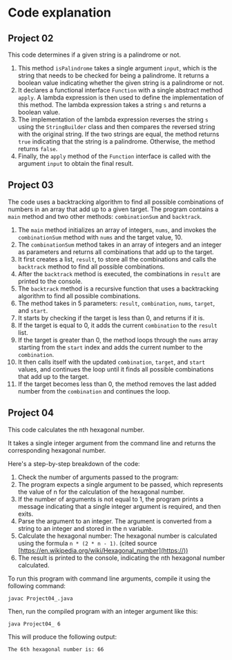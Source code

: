 # Code explanation

## Project 02

This code determines if a given string is a palindrome or not.

1. This method `isPalindrome` takes a single argument `input`, which is the string that needs to be checked for being a palindrome. It returns a boolean value indicating whether the given string is a palindrome or not.
2. It declares a functional interface `Function` with a single abstract method `apply`. A lambda expression is then used to define the implementation of this method. The lambda expression takes a string `s` and returns a boolean value.
3. The implementation of the lambda expression reverses the string `s` using the `StringBuilder` class and then compares the reversed string with the original string. If the two strings are equal, the method returns `true` indicating that the string is a palindrome. Otherwise, the method returns `false`.
4. Finally, the `apply` method of the `Function` interface is called with the argument `input` to obtain the final result.

## Project 03

The code uses a backtracking algorithm to find all possible combinations of numbers in an array that add up to a given target. The program contains a `main` method and two other methods: `combinationSum` and `backtrack`.

1. The `main` method initializes an array of integers, `nums`, and invokes the `combinationSum` method with `nums` and the target value, 10.
2. The `combinationSum` method takes in an array of integers and an integer as parameters and returns all combinations that add up to the target.
3. It first creates a list, `result`, to store all the combinations and calls the `backtrack` method to find all possible combinations.
4. After the `backtrack` method is executed, the combinations in `result` are printed to the console.
5. The `backtrack` method is a recursive function that uses a backtracking algorithm to find all possible combinations.
6. The method takes in 5 parameters: `result`, `combination`, `nums`, `target`, and `start`.
7. It starts by checking if the target is less than 0, and returns if it is.
8. If the target is equal to 0, it adds the current `combination` to the `result` list.
9. If the target is greater than 0, the method loops through the `nums` array starting from the `start` index and adds the current number to the `combination`.
10. It then calls itself with the updated `combination`, `target`, and `start` values, and continues the loop until it finds all possible combinations that add up to the target.
11. If the target becomes less than 0, the method removes the last added number from the `combination` and continues the loop.

## Project 04

This code calculates the nth hexagonal number.

It takes a single integer argument from the command line and returns the corresponding hexagonal number.

Here's a step-by-step breakdown of the code:

1. Check the number of arguments passed to the program:
2. The program expects a single argument to be passed, which represents the value of n for the calculation of the hexagonal number.
3. If the number of arguments is not equal to 1, the program prints a message indicating that a single integer argument is required, and then exits.
4. Parse the argument to an integer. The argument is converted from a string to an integer and stored in the n variable.
5. Calculate the hexagonal number: The hexagonal number is calculated using the formula `n * (2 * n - 1)`. (cited source [https://en.wikipedia.org/wiki/Hexagonal_number](https://))
6. The result is printed to the console, indicating the nth hexagonal number calculated.

To run this program with command line arguments, compile it using the following command:

`javac Project04_.java`

Then, run the compiled program with an integer argument like this:

`java Project04_ 6`

This will produce the following output:

`The 6th hexagonal number is: 66`
